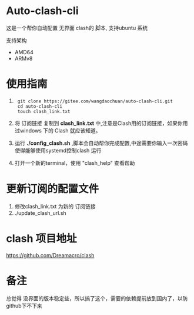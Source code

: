 # Auto-clash-cli
这是一个帮你自动配置 无界面 clash的 脚本, 支持ubuntu 系统

支持架构 
- AMD64
- ARMv8

# 使用指南
1. ```
    git clone https://gitee.com/wangdaochuan/auto-clash-cli.git
    cd auto-clash-cli
    touch clash_link.txt
    ```

2. 将 订阅链接 复制到 **clash_link.txt** 中,注意是Clash用的订阅链接，如果你用过windows 下的 Clash 就应该知道。
3. 运行 **./config_clash.sh** ,脚本会自动帮你完成配置,中途需要你输入一次密码使得能够使用systemd控制clash 运行
4. 打开一个新的terminal，使用 "clash_help" 查看帮助

# 更新订阅的配置文件
1. 修改clash_link.txt 为新的 订阅链接
2. ./update_clash_url.sh

# clash 项目地址
https://github.com/Dreamacro/clash

# 备注
总觉得 没界面的版本稳定些，所以搞了这个，需要的依赖提前放到国内了，以防github下不下来


